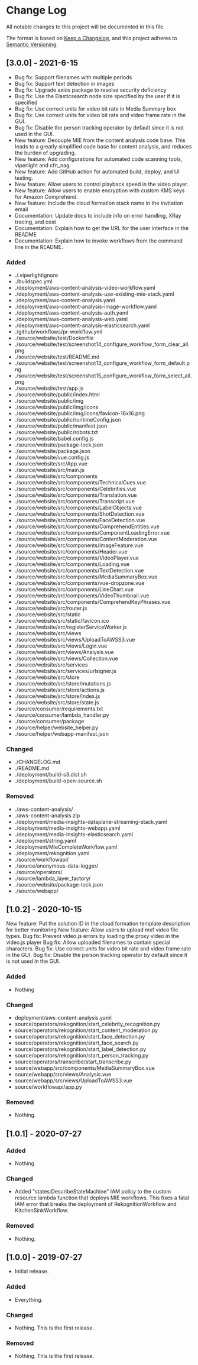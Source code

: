 # Change Log
All notable changes to this project will be documented in this file.

The format is based on [Keep a Changelog](https://keepachangelog.com/en/1.0.0/),
and this project adheres to [Semantic Versioning](https://semver.org/spec/v2.0.0.html).

## [3.0.0] - 2021-6-15

- Bug fix: Support filenames with multiple periods
- Bug fix: Support text detection in images
- Bug fix: Upgrade axios package to resolve security deficiency
- Bug fix: Use the Elasticsearch node size specified by the user if it is specified
- Bug fix: Use correct units for video bit rate in Media Summary box
- Bug fix: Use correct units for video bit rate and video frame rate in the GUI.
- Bug fix: Disable the person tracking operator by default since it is not used in the GUI.
- New feature: Decouple MIE from the content analysis code base. This leads to a greatly simplified code base for content analysis, and reduces the burden of upgrading.
- New feature: Add configurations for automated code scanning tools, viperlight and cfn_nag. 
- New feature: Add GitHub action for automated build, deploy, and UI testing.
- New feature: Allow users to control playback speed in the video player.
- New feature: Allow users to enable encryption with custom KMS keys for Amazon Comprehend.
- New feature: Include the cloud formation stack name in the invitation email
- Documentation: Update docs to include info on error handling, XRay tracing, and cost
- Documentation: Explain how to get the URL for the user interface in the README
- Documentation: Explain how to invoke workflows from the command line in the README.

### Added
- ./.viperlightignore
- ./buildspec.yml
- ./deployment/aws-content-analysis-video-workflow.yaml
- ./deployment/aws-content-analysis-use-existing-mie-stack.yaml
- ./deployment/aws-content-analysis.yaml
- ./deployment/aws-content-analysis-image-workflow.yaml
- ./deployment/aws-content-analysis-auth.yaml
- ./deployment/aws-content-analysis-web.yaml
- ./deployment/aws-content-analysis-elasticsearch.yaml
- ./github/workflows/pr-workflow.yml
- ./source/website/test/Dockerfile
- ./source/website/test/screenshot14_configure_workflow_form_clear_all.png
- ./source/website/test/README.md
- ./source/website/test/screenshot13_configure_workflow_form_default.png
- ./source/website/test/screenshot15_configure_workflow_form_select_all.png
- ./source/website/test/app.js
- ./source/website/public/index.html
- ./source/website/public/img
- ./source/website/public/img/icons
- ./source/website/public/img/icons/favicon-16x16.png
- ./source/website/public/runtimeConfig.json
- ./source/website/public/manifest.json
- ./source/website/public/robots.txt
- ./source/website/babel.config.js
- ./source/website/package-lock.json
- ./source/website/package.json
- ./source/website/vue.config.js
- ./source/website/src/App.vue
- ./source/website/src/main.js
- ./source/website/src/components
- ./source/website/src/components/TechnicalCues.vue
- ./source/website/src/components/Celebrities.vue
- ./source/website/src/components/Translation.vue
- ./source/website/src/components/Transcript.vue
- ./source/website/src/components/LabelObjects.vue
- ./source/website/src/components/ShotDetection.vue
- ./source/website/src/components/FaceDetection.vue
- ./source/website/src/components/ComprehendEntities.vue
- ./source/website/src/components/ComponentLoadingError.vue
- ./source/website/src/components/ContentModeration.vue
- ./source/website/src/components/ImageFeature.vue
- ./source/website/src/components/Header.vue
- ./source/website/src/components/VideoPlayer.vue
- ./source/website/src/components/Loading.vue
- ./source/website/src/components/TextDetection.vue
- ./source/website/src/components/MediaSummaryBox.vue
- ./source/website/src/components/vue-dropzone.vue
- ./source/website/src/components/LineChart.vue
- ./source/website/src/components/VideoThumbnail.vue
- ./source/website/src/components/ComprehendKeyPhrases.vue
- ./source/website/src/router.js
- ./source/website/src/static
- ./source/website/src/static/favicon.ico
- ./source/website/src/registerServiceWorker.js
- ./source/website/src/views
- ./source/website/src/views/UploadToAWSS3.vue
- ./source/website/src/views/Login.vue
- ./source/website/src/views/Analysis.vue
- ./source/website/src/views/Collection.vue
- ./source/website/src/services
- ./source/website/src/services/urlsigner.js
- ./source/website/src/store
- ./source/website/src/store/mutations.js
- ./source/website/src/store/actions.js
- ./source/website/src/store/index.js
- ./source/website/src/store/state.js
- ./source/consumer/requirements.txt
- ./source/consumer/lambda_handler.py
- ./source/consumer/package
- ./source/helper/website_helper.py
- ./source/helper/webapp-manifest.json

### Changed
- ./CHANGELOG.md
- ./README.md
- ./deployment/build-s3.dist.sh
- ./deployment/build-open-source.sh

### Removed
- ./aws-content-analysis/
- ./aws-content-analysis.zip
- ./deployment/media-insights-dataplane-streaming-stack.yaml
- ./deployment/media-insights-webapp.yaml
- ./deployment/media-insights-elasticsearch.yaml
- ./deployment/string.yaml
- ./deployment/MieCompleteWorkflow.yaml
- ./deployment/rekognition.yaml
- ./source/workflowapi/
- ./source/anonymous-data-logger/
- ./source/operators/
- ./source/lambda_layer_factory/
- ./source/website/package-lock.json
- ./source/webapp/

## [1.0.2] - 2020-10-15

New feature: Put the solution ID in the cloud formation template description for better monitoring
New feature: Allow users to upload mxf video file types.
Bug fix: Prevent video.js errors by loading the proxy video in the video.js player
Bug fix: Allow uploaded filenames to contain special characters.
Bug fix: Use correct units for video bit rate and video frame rate in the GUI.
Bug fix: Disable the person tracking operator by default since it is not used in the GUI.

### Added
- Nothing

### Changed
- deployment/aws-content-analysis.yaml
- source/operators/rekognition/start_celebrity_recognition.py
- source/operators/rekognition/start_content_moderation.py
- source/operators/rekognition/start_face_detection.py
- source/operators/rekognition/start_face_search.py
- source/operators/rekognition/start_label_detection.py
- source/operators/rekognition/start_person_tracking.py
- source/operators/transcribe/start_transcribe.py
- source/webapp/src/components/MediaSummaryBox.vue
- source/webapp/src/views/Analysis.vue
- source/webapp/src/views/UploadToAWSS3.vue
- source/workflowapi/app.py

### Removed
- Nothing. 

## [1.0.1] - 2020-07-27
### Added
- Nothing

### Changed
- Added "states:DescribeStateMachine" IAM policy to the custom resource lambda function that deploys MIE workflows. This fixes a fatal IAM error that breaks the deployment of RekognitionWorkflow and KitchenSinkWorkflow.

### Removed
- Nothing. 

## [1.0.0] - 2019-07-27
- Initial release.

### Added
- Everything.

### Changed
- Nothing. This is the first release.

### Removed
- Nothing. This is the first release.

